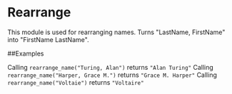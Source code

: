 Rearrange
=========

This module is used for rearranging names.
Turns "LastName, FirstName" into "FirstName LastName".

##Examples

Calling `rearrange_name("Turing, Alan")` returns `"Alan Turing"`
Calling `rearrange_name("Harper, Grace M.")` returns `"Grace M. Harper"`
Calling `rearrange_name("Voltaie")` returns `"Voltaire"`
